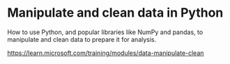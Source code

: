 # Manipulate and clean data in Python

How to use Python, and popular libraries like NumPy and pandas, to manipulate and clean data to prepare it for analysis.

<https://learn.microsoft.com/training/modules/data-manipulate-clean>

